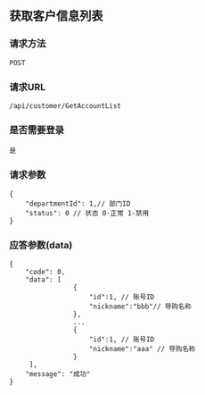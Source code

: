 ## 获取客户信息列表
### 请求方法
    POST

### 请求URL
    /api/customer/GetAccountList
    
### 是否需要登录
    是

### 请求参数

    {
        "departmentId": 1,// 部门ID
        "status": 0 // 状态 0-正常 1-禁用
    }

### 应答参数(data)

    {
        "code": 0,
        "data": [
                    {
                        "id":1, // 账号ID
                        "nickname":"bbb"// 导购名称
                    },
                    ...
                    {
                        "id":1, // 账号ID
                        "nickname":"aaa" // 导购名称
                    }
         ],
        "message": "成功"
    }
